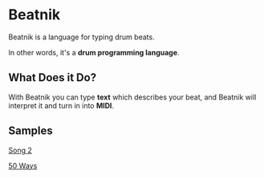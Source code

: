 # Beatnik

Beatnik is a language for typing drum beats.

In other words, it's a **drum programming language**.

## What Does it Do?

With Beatnik you can type **text** which describes your beat, and Beatnik will interpret it and turn in into **MIDI**.

## Samples

[Song 2](https://drive.google.com/file/d/1CVjNAYApnMNlhYOlAlGLJCB7WGvBDJO5/preview)

[50 Ways](https://drive.google.com/file/d/1qEw-5D6pLfflZBiCXrj60oeYwtHhJ1h_/preview)
